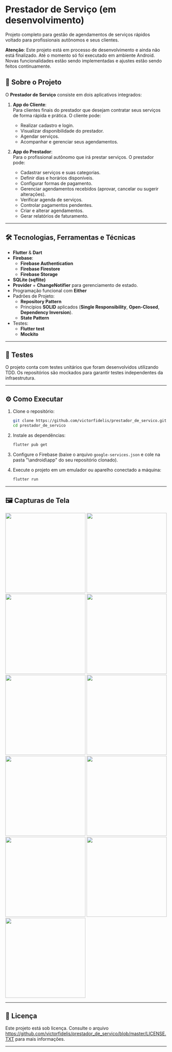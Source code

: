 # Prestador de Serviço (em desenvolvimento)

Projeto completo para gestão de agendamentos de serviços rápidos voltado para profissionais autônomos e seus clientes.

**Atenção**: Este projeto está em processo de desenvolvimento e ainda não está finalizado. Até o momento só foi executado em ambiente Android. Novas funcionalidades estão sendo implementadas e ajustes estão sendo feitos continuamente.

## 📱 Sobre o Projeto

O **Prestador de Serviço** consiste em dois aplicativos integrados:

1. **App do Cliente**:  
   Para clientes finais do prestador que desejam contratar seus serviços de forma rápida e prática. O cliente pode:
   - Realizar cadastro e login.
   - Visualizar disponibilidade do prestador.
   - Agendar serviços.
   - Acompanhar e gerenciar seus agendamentos.

2. **App do Prestador**:  
   Para o profissional autônomo que irá prestar serviços. O prestador pode:
   - Cadastrar serviços e suas categorias.
   - Definir dias e horários disponíveis.
   - Configurar formas de pagamento.
   - Gerenciar agendamentos recebidos (aprovar, cancelar ou sugerir alterações).
   - Verificar agenda de serviços.
   - Controlar pagamentos pendentes.
   - Criar e alterar agendamentos.
   - Gerar relatórios de faturamento.

---

## 🛠️ Tecnologias, Ferramentas e Técnicas

- **Flutter** & **Dart**
- **Firebase**:
  - **Firebase Authentication**
  - **Firebase Firestore**
  - **Firebase Storage**
- **SQLite (sqflite)**
- **Provider** + **ChangeNotifier** para gerenciamento de estado.
- Programação funcional com **Either**
- Padrões de Projeto:
  - **Repository Pattern**
  - Princípios **SOLID** aplicados (**Single Responsibility**, **Open-Closed**, **Dependency Inversion**).
  - **State Pattern**
- Testes:
  - **Flutter test**
  - **Mockito**

---

## 🧪 Testes

O projeto conta com testes unitários que foram desenvolvidos utilizando TDD. Os repositórios são mockados para garantir testes independentes da infraestrutura.

---

## ⚙️ Como Executar

1. Clone o repositório:
   ```bash
   git clone https://github.com/victorfidelis/prestador_de_servico.git
   cd prestador_de_servico
   ```

2. Instale as dependências:
   ```bash
   flutter pub get
   ```

3. Configure o Firebase (baixe o arquivo `google-services.json` e cole na pasta "\android\app\" do seu repositório clonado).

4. Execute o projeto em um emulador ou aparelho conectado a máquina:
   ```bash
   flutter run
   ```
---

## 🖼️ Capturas de Tela

<img src="https://github.com/user-attachments/assets/6b6127e9-7895-42d3-96ba-33e81e21b6bb" width="250">
<img src="https://github.com/user-attachments/assets/717dcf25-dfd1-4153-b40d-d8ab711396f9" width="250">
<img src="https://github.com/user-attachments/assets/05330826-6319-4b0d-bef4-c5cbbf424877" width="250">
<img src="https://github.com/user-attachments/assets/9bd180c7-6640-45ca-b4bd-fbbf43723479" width="250">
<img src="https://github.com/user-attachments/assets/c1fdb247-a34e-4b76-babf-58d25ae5c6ef" width="250">
<img src="https://github.com/user-attachments/assets/a5e8a369-64b2-40d0-8c95-9fcf5697243c" width="250">
<img src="https://github.com/user-attachments/assets/116213f0-d86f-46f3-82ea-019ca6c61a87" width="250">
<img src="https://github.com/user-attachments/assets/e26cda51-4656-4800-8698-b5b32323d151" width="250">
<img src="https://github.com/user-attachments/assets/24abe2fd-9e48-4015-9ed0-2e5ec161b818" width="250">
<img src="https://github.com/user-attachments/assets/57649540-c419-4aac-a325-a040d6d1093b" width="250">
<img src="https://github.com/user-attachments/assets/82b09911-dafb-450e-8e38-6562030a8bf7" width="250">

---

## 📃 Licença

Este projeto está sob licença. Consulte o arquivo https://github.com/victorfidelis/prestador_de_servico/blob/master/LICENSE.TXT para mais informações.

---
